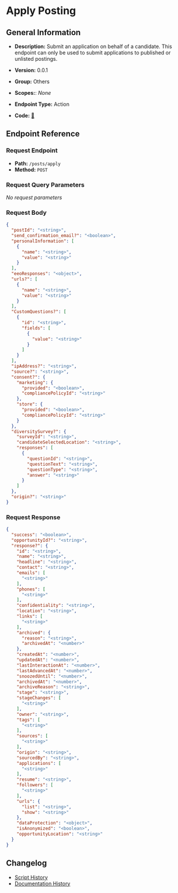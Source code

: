 # Apply Posting

## General Information

- **Description:** Submit an application on behalf of a candidate. This endpoint can only be used to submit applications to published or unlisted postings.

- **Version:** 0.0.1
- **Group:** Others
- **Scopes:**: _None_
- **Endpoint Type:** Action
- **Code:** [🔗](https://github.com/NangoHQ/integration-templates/tree/main/integrations/lever-sandbox/actions/apply-posting.ts)


## Endpoint Reference

### Request Endpoint

- **Path:** `/posts/apply`
- **Method:** `POST`

### Request Query Parameters

_No request parameters_

### Request Body

```json
{
  "postId": "<string>",
  "send_confirmation_email?": "<boolean>",
  "personalInformation": [
    {
      "name": "<string>",
      "value": "<string>"
    }
  ],
  "eeoResponses": "<object>",
  "urls?": [
    {
      "name": "<string>",
      "value": "<string>"
    }
  ],
  "CustomQuestions?": [
    {
      "id": "<string>",
      "fields": [
        {
          "value": "<string>"
        }
      ]
    }
  ],
  "ipAddress?": "<string>",
  "source?": "<string>",
  "consent?": {
    "marketing": {
      "provided": "<boolean>",
      "compliancePolicyId": "<string>"
    },
    "store": {
      "provided": "<boolean>",
      "compliancePolicyId": "<string>"
    }
  },
  "diversitySurvey?": {
    "surveyId": "<string>",
    "candidateSelectedLocation": "<string>",
    "responses": [
      {
        "questionId": "<string>",
        "questionText": "<string>",
        "questionType": "<string>",
        "answer": "<string>"
      }
    ]
  },
  "origin?": "<string>"
}
```

### Request Response

```json
{
  "success": "<boolean>",
  "opportunityId?": "<string>",
  "response?": {
    "id": "<string>",
    "name": "<string>",
    "headline": "<string>",
    "contact": "<string>",
    "emails": [
      "<string>"
    ],
    "phones": [
      "<string>"
    ],
    "confidentiality": "<string>",
    "location": "<string>",
    "links": [
      "<string>"
    ],
    "archived": {
      "reason": "<string>",
      "archivedAt": "<number>"
    },
    "createdAt": "<number>",
    "updatedAt": "<number>",
    "lastInteractionAt": "<number>",
    "lastAdvancedAt": "<number>",
    "snoozedUntil": "<number>",
    "archivedAt": "<number>",
    "archiveReason": "<string>",
    "stage": "<string>",
    "stageChanges": [
      "<string>"
    ],
    "owner": "<string>",
    "tags": [
      "<string>"
    ],
    "sources": [
      "<string>"
    ],
    "origin": "<string>",
    "sourcedBy": "<string>",
    "applications": [
      "<string>"
    ],
    "resume": "<string>",
    "followers": [
      "<string>"
    ],
    "urls": {
      "list": "<string>",
      "show": "<string>"
    },
    "dataProtection": "<object>",
    "isAnonymized": "<boolean>",
    "opportunityLocation": "<string>"
  }
}
```

## Changelog

- [Script History](https://github.com/NangoHQ/integration-templates/commits/main/integrations/lever-sandbox/actions/apply-posting.ts)
- [Documentation History](https://github.com/NangoHQ/integration-templates/commits/main/integrations/lever-sandbox/actions/apply-posting.md)

<!-- END  GENERATED CONTENT -->

























































